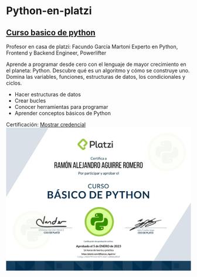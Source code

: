 # Python-en-platzi

## <a href="https://platzi.com/cursos/python-basico/">Curso basico de python</a>

Profesor en casa de platzi: Facundo García Martoni
Experto en Python, Frontend y Backend Engineer, Powerlifter

Aprende a programar desde cero con el lenguaje de mayor crecimiento en el planeta: Python. Descubre qué es un algoritmo y cómo se construye uno. Domina las variables, funciones, estructuras de datos, los condicionales y ciclos.

- Hacer estructuras de datos
- Crear bucles
- Conocer herramientas para programar
- Aprender conceptos básicos de Python

<span>Certificación: <a href="https://platzi.com/p/RayLex_Aguirre/curso/1937-python-basico/diploma/detalle/">Mostrar credencial</a></span>
![Certificado](img/diploma-python-basico.jpg)
